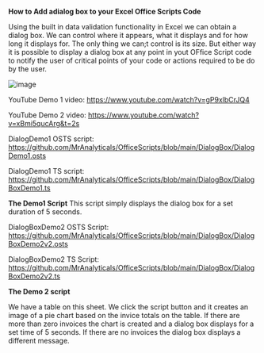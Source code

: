 **How to Add adialog box to your Excel Office Scripts Code**


Using the built in data validation functionality in Excel we can obtain a dialog box. We can control where it appears, what it displays and for how long it displays for. 
The only thing we can;t control is its size. But either way it is possible to display a dialog box at any point in yout OFfice Script code to notify the user of critical 
points of your code or actions required to be do by the user. 

![image](https://github.com/MrAnalyticals/OfficeScripts/assets/47678539/5fa8c98b-d97d-4b3d-ae80-f3676c621556)

YouTube Demo 1 video: https://www.youtube.com/watch?v=gP9xlbCrJQ4

YouTube Demo 2 video: https://www.youtube.com/watch?v=xBmi5qucArg&t=2s


DialogDemo1 OSTS script: https://github.com/MrAnalyticals/OfficeScripts/blob/main/DialogBox/DialogDemo1.osts 

DialogDemo1 TS script: https://github.com/MrAnalyticals/OfficeScripts/blob/main/DialogBox/DialogBoxDemo1.ts

**The Demo1 Script** 
This script simply displays the dialog box for a set duration of 5 seconds.

DialogBoxDemo2 OSTS Script: https://github.com/MrAnalyticals/OfficeScripts/blob/main/DialogBox/DialogBoxDemo2v2.osts 

DialogBoxDemo2 TS Script: https://github.com/MrAnalyticals/OfficeScripts/blob/main/DialogBox/DialogBoxDemo2v2.ts 

**The Demo 2 script**

We have a table on this sheet. We click the script button and it creates an image of a pie chart based on the invice totals on the table. If there are more than zero invoices the chart is created and a dialog box displays for a set time of 5 seconds. If there are no invoices the dialog box displays a different message.
